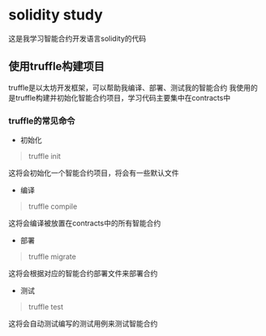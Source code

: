 # solidity study

这是我学习智能合约开发语言solidity的代码

## 使用truffle构建项目

truffle是以太坊开发框架，可以帮助我编译、部署、测试我的智能合约
我使用的是truffle构建并初始化智能合约项目，学习代码主要集中在contracts中

### truffle的常见命令

- 初始化
> truffle init

这将会初始化一个智能合约项目，将会有一些默认文件


- 编译
> truffle compile

这将会编译被放置在contracts中的所有智能合约


- 部署
> truffle migrate

这将会根据对应的智能合约部署文件来部署合约


- 测试
> truffle test

这将会自动测试编写的测试用例来测试智能合约
